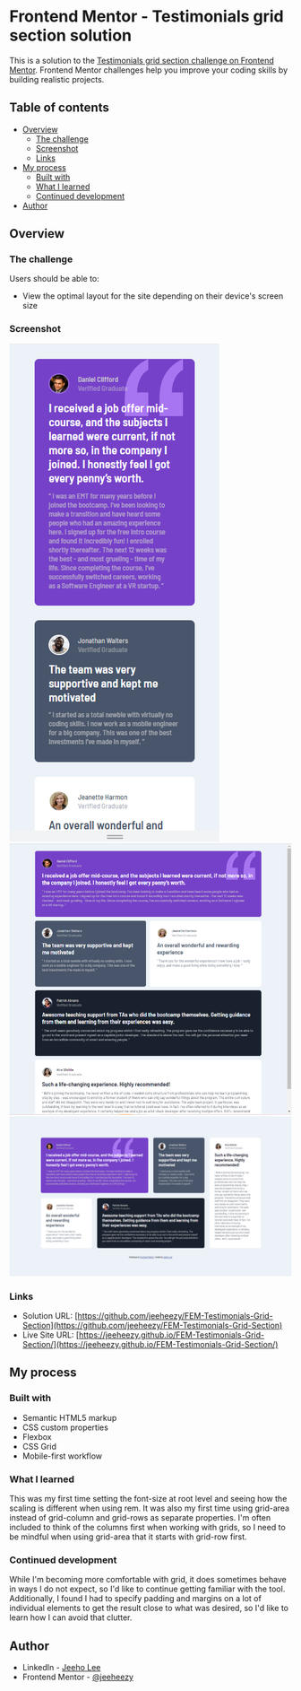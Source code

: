 # Frontend Mentor - Testimonials grid section solution

This is a solution to the [Testimonials grid section challenge on Frontend Mentor](https://www.frontendmentor.io/challenges/testimonials-grid-section-Nnw6J7Un7). Frontend Mentor challenges help you improve your coding skills by building realistic projects. 

## Table of contents

- [Overview](#overview)
  - [The challenge](#the-challenge)
  - [Screenshot](#screenshot)
  - [Links](#links)
- [My process](#my-process)
  - [Built with](#built-with)
  - [What I learned](#what-i-learned)
  - [Continued development](#continued-development)
- [Author](#author)


## Overview

### The challenge

Users should be able to:

- View the optimal layout for the site depending on their device's screen size

### Screenshot

![Mobile View](./images/Mobile-view-screenshot.png)
![Desktop Mid-width View](./images/Desktop-mid-view-screenshot.png)
![Desktop View](./images/Desktop-view-screenshot.png)


### Links

- Solution URL: [https://github.com/jeeheezy/FEM-Testimonials-Grid-Section](https://github.com/jeeheezy/FEM-Testimonials-Grid-Section)
- Live Site URL: [https://jeeheezy.github.io/FEM-Testimonials-Grid-Section/](https://jeeheezy.github.io/FEM-Testimonials-Grid-Section/)

## My process

### Built with

- Semantic HTML5 markup
- CSS custom properties
- Flexbox
- CSS Grid
- Mobile-first workflow


### What I learned

This was my first time setting the font-size at root level and seeing how the scaling is different when using rem. It was also my first time using grid-area instead of grid-column and grid-rows as separate properties. I'm often included to think of the columns first when working with grids, so I need to be mindful when using grid-area that it starts with grid-row first. 


### Continued development

While I'm becoming more comfortable with grid, it does sometimes behave in ways I do not expect, so I'd like to continue getting familiar with the tool. Additionally, I found I had to specify padding and margins on a lot of individual elements to get the result close to what was desired, so I'd like to learn how I can avoid that clutter. 


## Author

- LinkedIn - [Jeeho Lee](https://www.linkedin.com/in/jeeho-lee-719852182/)
- Frontend Mentor - [@jeeheezy](https://www.frontendmentor.io/profile/jeeheezy)
